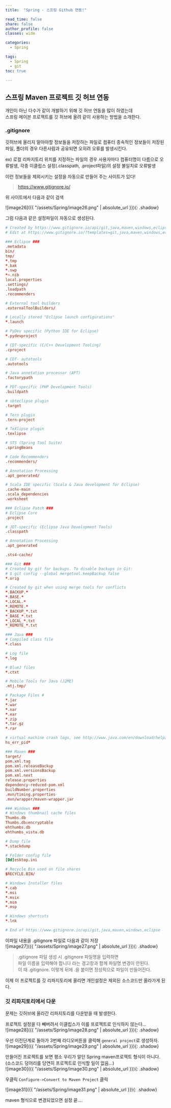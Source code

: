 ```yaml
---
title:  "Spring - 스프링 Github 연동!"

read_time: false
share: false
author_profile: false
classes: wide

categories:
  - Spring

tags:
  - Spring
  - git
toc: true

---
```


## 스프링 Maven 프로젝트 깃 허브 연동

개인이 아닌 다수가 같이 개발하기 위해 깃 허브 연동을 많이 하였는데  
스프링 메이븐 프로젝트를 깃 허브에 올려 같이 사용하는 방법을 소개한다.  

### .gitignore

깃허브에 올리지 말아야할 정보들을 저장하는 파일로 컴퓨터 종속적인 정보들이 저장된 파일, 폴더의 경우 다른사람과 공유되면 오히려 오류를 발생시킨다.  

ex) 로컬 리파지토리 위치를 지정하는 파일의 경우 사용자마다 컴퓨터명이 다름으로 오류발생, 각종 이클립스 설정(.classpath, .project파일)의 설정 불일치로 오류발생

이런 정보들을 제외시키는 설정을 자동으로 만들어 주는 사이트가 있다!  

> https://www.gitignore.io/

위 사이트에서 다음과 같이 검색

![image26]({{ "/assets/Spring/image26.png" | absolute_url }}){: .shadow}  

그럼 다음과 같은 설정파일이 자동으로 생성된다.  

```conf
# Created by https://www.gitignore.io/api/git,java,maven,windows,eclipse
# Edit at https://www.gitignore.io/?templates=git,java,maven,windows,eclipse

### Eclipse ###
.metadata
bin/
tmp/
*.tmp
*.bak
*.swp
*~.nib
local.properties
.settings/
.loadpath
.recommenders

# External tool builders
.externalToolBuilders/

# Locally stored "Eclipse launch configurations"
*.launch

# PyDev specific (Python IDE for Eclipse)
*.pydevproject

# CDT-specific (C/C++ Development Tooling)
.cproject

# CDT- autotools
.autotools

# Java annotation processor (APT)
.factorypath

# PDT-specific (PHP Development Tools)
.buildpath

# sbteclipse plugin
.target

# Tern plugin
.tern-project

# TeXlipse plugin
.texlipse

# STS (Spring Tool Suite)
.springBeans

# Code Recommenders
.recommenders/

# Annotation Processing
.apt_generated/

# Scala IDE specific (Scala & Java development for Eclipse)
.cache-main
.scala_dependencies
.worksheet

### Eclipse Patch ###
# Eclipse Core
.project

# JDT-specific (Eclipse Java Development Tools)
.classpath

# Annotation Processing
.apt_generated

.sts4-cache/

### Git ###
# Created by git for backups. To disable backups in Git:
# $ git config --global mergetool.keepBackup false
*.orig

# Created by git when using merge tools for conflicts
*.BACKUP.*
*.BASE.*
*.LOCAL.*
*.REMOTE.*
*_BACKUP_*.txt
*_BASE_*.txt
*_LOCAL_*.txt
*_REMOTE_*.txt

### Java ###
# Compiled class file
*.class

# Log file
*.log

# BlueJ files
*.ctxt

# Mobile Tools for Java (J2ME)
.mtj.tmp/

# Package Files #
*.jar
*.war
*.nar
*.ear
*.zip
*.tar.gz
*.rar

# virtual machine crash logs, see http://www.java.com/en/download/help/error_hotspot.xml
hs_err_pid*

### Maven ###
target/
pom.xml.tag
pom.xml.releaseBackup
pom.xml.versionsBackup
pom.xml.next
release.properties
dependency-reduced-pom.xml
buildNumber.properties
.mvn/timing.properties
.mvn/wrapper/maven-wrapper.jar

### Windows ###
# Windows thumbnail cache files
Thumbs.db
Thumbs.db:encryptable
ehthumbs.db
ehthumbs_vista.db

# Dump file
*.stackdump

# Folder config file
[Dd]esktop.ini

# Recycle Bin used on file shares
$RECYCLE.BIN/

# Windows Installer files
*.cab
*.msi
*.msix
*.msm
*.msp

# Windows shortcuts
*.lnk

# End of https://www.gitignore.io/api/git,java,maven,windows,eclipse
```

이파일 내용을 .gitignore 파일로 다음과 같이 저장  
![image27]({{ "/assets/Spring/image27.png" | absolute_url }}){: .shadow}  

>.gitignore 파일 생성 시 .gitignore 파일명을 입력하면  
파일 이름을 입력해야 합니다 라는 경고창과 함께 파일명 변경이 안된다.  
이 때 .gitignore. 이렇게 뒤에 .을 붙이면 정상적으로 파일이 만들어진다.  

이제 이 프로젝트를 깃 리파지토리에 올리면 개인설정은 제외된 소스코드만 올라가게 된다.  

### 깃 리파지토리에서 다운

문제는 깃허브에 올라간 리파지토리를 다운받을 때 발생한다.   

프로젝트 설정을 다 빼버려서 이클립스가 이를 프로젝트로 인식하지 않는다...  
![image28]({{ "/assets/Spring/image28.png" | absolute_url }}){: .shadow}  

우선 이전단계로 돌아가 3번째 라디오버튼을 클릭해 `general project`로 생성하자.  
![image29]({{ "/assets/Spring/image29.png" | absolute_url }}){: .shadow}  

만들어진 프로젝트를 보면 평소 우리가 알던 Spring maven프로젝트 형식이 아니다.   
(소스코드 덩어리를 당연히 프로젝트로 인식할 일이 없음...)  
![image30]({{ "/assets/Spring/image30.png" | absolute_url }}){: .shadow}  


우클릭 `Configure->Convert to Maven Project` 클릭  

![image31]({{ "/assets/Spring/image31.png" | absolute_url }}){: .shadow}  

maven 형식으로 변경되었으면 설정 끝....